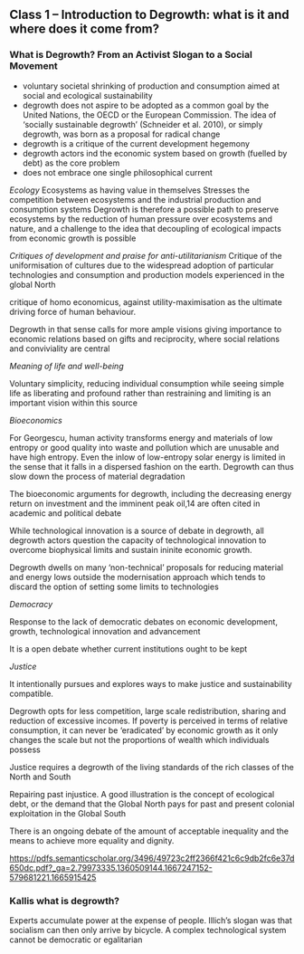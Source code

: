 ## Class 1 – Introduction to Degrowth: what is it and where does it come from?

### What is Degrowth? From an Activist Slogan to a Social Movement

* voluntary societal shrinking of production and consumption aimed at social and ecological sustainability
* degrowth does not aspire to be adopted as a common goal by the United Nations, the OECD or the European Commission. The idea of ‘socially sustainable degrowth’ (Schneider et al. 2010), or simply degrowth, was born as a proposal for radical change
* degrowth is a critique of the current development hegemony
* degrowth actors ind the economic system based on growth (fuelled by debt) as the core problem
* does not embrace one single philosophical current

*Ecology*
Ecosystems as having value in themselves
Stresses the competition between ecosystems and the industrial production and consumption systems
Degrowth is therefore a possible path to preserve ecosystems by the reduction of human pressure over ecosystems and
nature, and a challenge to the idea that decoupling of ecological impacts from
economic growth is possible

*Critiques of development and praise for anti-utilitarianism*
Critique of the uniformisation of cultures due to the widespread adoption of particular technologies and consumption and production models experienced in the global North

critique of homo economicus, against utility-maximisation as the ultimate driving force of human behaviour.

Degrowth in that sense calls for more ample visions giving importance to economic relations based on gifts and reciprocity, where social relations and conviviality are central

*Meaning of life and well-being*

Voluntary simplicity, reducing individual consumption while seeing simple life as liberating and profound rather than restraining and limiting is an important vision within this source

*Bioeconomics*

For Georgescu, human activity transforms energy and materials of low entropy or good quality into waste and pollution which are unusable and have
high entropy. Even the inlow of low-entropy solar energy is limited in the
sense that it falls in a dispersed fashion on the earth. Degrowth can thus slow
down the process of material degradation

The bioeconomic arguments for degrowth, including the decreasing energy
return on investment and the imminent peak oil,14 are often cited in academic
and political debate

While technological innovation is a source of debate in
degrowth, all degrowth actors question the capacity of technological innovation to overcome biophysical limits and sustain ininite economic growth.

Degrowth dwells on many ‘non-technical’
proposals for reducing material and energy lows outside the modernisation approach which tends to discard the option of setting some limits to technologies

*Democracy*

Response to the lack of democratic debates on economic development, growth, technological innovation and advancement

It is a open debate whether current institutions ought to be kept

*Justice*

It intentionally pursues and explores ways to make justice and sustainability compatible.

Degrowth opts for less competition, large scale redistribution, sharing and reduction of excessive incomes. If poverty is perceived in terms of relative consumption, it can never be ‘eradicated’ by economic growth as it only changes the scale but not the proportions of wealth which individuals possess

Justice requires a degrowth of the living standards of the rich classes of the North and South

Repairing past injustice. A good illustration is the concept of ecological debt, or the demand that the Global North pays for past
and present colonial exploitation in the Global South

There is an ongoing debate of the amount of acceptable inequality and the means to achieve more equality and dignity.


https://pdfs.semanticscholar.org/3496/49723c2ff2366f421c6c9db2fc6e37d650dc.pdf?_ga=2.79973335.1360509144.1667247152-579681221.1665915425

### Kallis what is degrowth?

Experts accumulate power at the expense of
people. Illich’s slogan was that socialism can then only arrive by bicycle. A
complex technological system cannot be democratic or egalitarian

